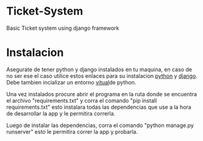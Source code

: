 # Ticket-System
Basic Ticket system using django framework

# Instalacion

Asegurate de tener python y django instalados en tu maquina, en caso de no ser ese el caso utilice estos enlaces para su instalacion [python](https://www.python.org/downloads/) y [django](https://www.djangoproject.com/start/). Debe tambien incializar un entorno [vitual](https://www.askpython.com/python/examples/virtual-environments-in-python#:~:text=Setting%20up%20a%20Virtual%20Environment%201%20Installing%20the,up%20the%20Virtual%20Environment.%20...%20More%20items...%20)de python.

Una vez instalados procure abrir el programa en la ruta donde se encuentra el archivo "requirements.txt" y corra el comando "pip install requirements.txt" esto instalara todas las dependencias que use a la hora de desarrollar la app y le permitira correrla.

Luego de instalar las dependencias, corra el comando "python manage.py runserver" esto le permitira correr la app y probarla.

